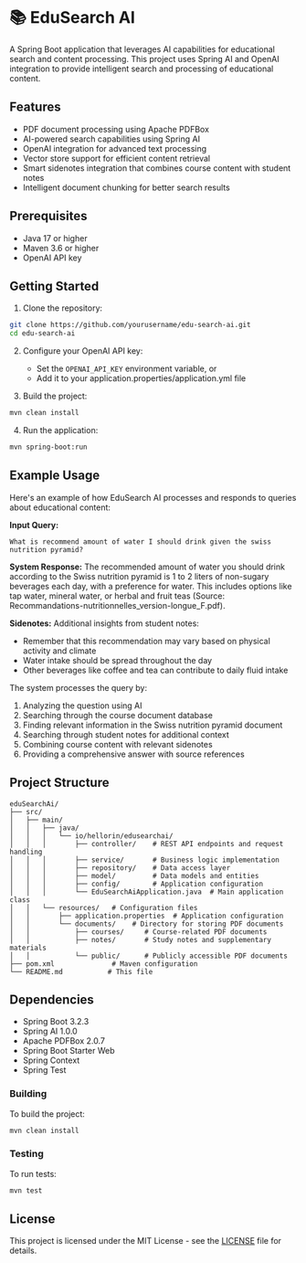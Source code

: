 # 📚 EduSearch AI

A Spring Boot application that leverages AI capabilities for educational search and content processing. This project uses Spring AI and OpenAI integration to provide intelligent search and processing of educational content.

## Features

- PDF document processing using Apache PDFBox
- AI-powered search capabilities using Spring AI
- OpenAI integration for advanced text processing
- Vector store support for efficient content retrieval
- Smart sidenotes integration that combines course content with student notes
- Intelligent document chunking for better search results

## Prerequisites

- Java 17 or higher
- Maven 3.6 or higher
- OpenAI API key

## Getting Started

1. Clone the repository:
```bash
git clone https://github.com/yourusername/edu-search-ai.git
cd edu-search-ai
```

2. Configure your OpenAI API key:
   - Set the `OPENAI_API_KEY` environment variable, or
   - Add it to your application.properties/application.yml file

3. Build the project:
```bash
mvn clean install
```

4. Run the application:
```bash
mvn spring-boot:run
```

## Example Usage

Here's an example of how EduSearch AI processes and responds to queries about educational content:

**Input Query:**
```
What is recommend amount of water I should drink given the swiss nutrition pyramid?
```

**System Response:**
The recommended amount of water you should drink according to the Swiss nutrition pyramid is 1 to 2 liters of non-sugary beverages each day, with a preference for water. This includes options like tap water, mineral water, or herbal and fruit teas (Source: Recommandations-nutritionnelles_version-longue_F.pdf).

**Sidenotes:**
Additional insights from student notes:
- Remember that this recommendation may vary based on physical activity and climate
- Water intake should be spread throughout the day
- Other beverages like coffee and tea can contribute to daily fluid intake

The system processes the query by:
1. Analyzing the question using AI
2. Searching through the course document database
3. Finding relevant information in the Swiss nutrition pyramid document
4. Searching through student notes for additional context
5. Combining course content with relevant sidenotes
6. Providing a comprehensive answer with source references

## Project Structure

```
eduSearchAi/
├── src/
│   ├── main/
│   │   ├── java/
│   │   │   └── io/hellorin/edusearchai/
│   │   │       ├── controller/    # REST API endpoints and request handling
│   │   │       ├── service/       # Business logic implementation
│   │   │       ├── repository/    # Data access layer
│   │   │       ├── model/         # Data models and entities
│   │   │       ├── config/        # Application configuration
│   │   │       └── EduSearchAiApplication.java  # Main application class
│   │   └── resources/   # Configuration files
│   │       ├── application.properties  # Application configuration
│   │       └── documents/    # Directory for storing PDF documents
│   │           ├── courses/     # Course-related PDF documents
│   │           ├── notes/       # Study notes and supplementary materials
│   │           └── public/      # Publicly accessible PDF documents
├── pom.xml              # Maven configuration
└── README.md           # This file
```

## Dependencies

- Spring Boot 3.2.3
- Spring AI 1.0.0
- Apache PDFBox 2.0.7
- Spring Boot Starter Web
- Spring Context
- Spring Test

### Building

To build the project:
```bash
mvn clean install
```

### Testing

To run tests:
```bash
mvn test
```

## License

This project is licensed under the MIT License - see the [LICENSE](LICENSE) file for details.
